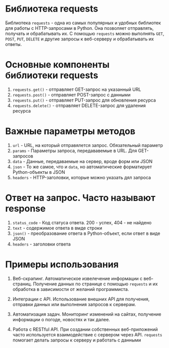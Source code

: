 # Библиотека requests

Библиотека `requests` - одна из самых популярных и удобных библиотек для работы с HTTP-запросами в Python. Она позволяет отправлять, получать и обрабатывать их. С помощью `requests` можно выполнять `GET`, `POST`, `PUT`, `DELETE` и другие запросы к веб-серверу и обрабатывать их ответы.

# Основные компоненты библиотеки requests

1. `requests.get()` - отправляет GET-запрос на указанный URL
2. `requests.post()` - отправляет POST-запрос с данными
3. `requests.put()` - отправляет PUT-запрос для обновления ресурса
4. `requests.delete()` - отправляет DELETE-запрос для удаления ресурса

# Важные параметры методов

1. `url` - URL, на который отправялется запрос. Обязательный параметр
2. `params` - Параметры запроса, передававемые в URL. Для GET-запросов
3. `data` - Данные, передаваемые на сервер, вроде форм или JSON
4. `json` - То же самое, что и `data`, но автоматические форматирует Python-объекты в JSON
5. `headers` - HTTP-заголовки, которые можно указать дял запроса

# Ответ на запрос. Часто называют response

1. `status_code` - Код статуса ответа. 200 - успех, 404 - не найдено
2. `text` - содержимое ответа в вмде строки
3. `json()` - преобразование ответа в Python-объект, если ответ в виде JSON
4. `headers` - заголовки ответа

# Примеры использования

1. Веб-скрапинг. Автоматическое извелечение информации с веб-страниц. Получение данных по странице с помощью `requests` и их обработка в зависимости от желаний программиста.

2. Интеграции с API. Использование внешних API для получения, отправки данных или выполнения запросов к серверам.

3. Автоматизация задач. Мониторинг изменений на сайтах, получение информации о погоде, новостях и так далее.

4. Работа с RESTful API. При создании собственных веб-приложений часто используется взаимодействие с сервером через API. `requests` помогает делать запросы к серверу и работать с данными